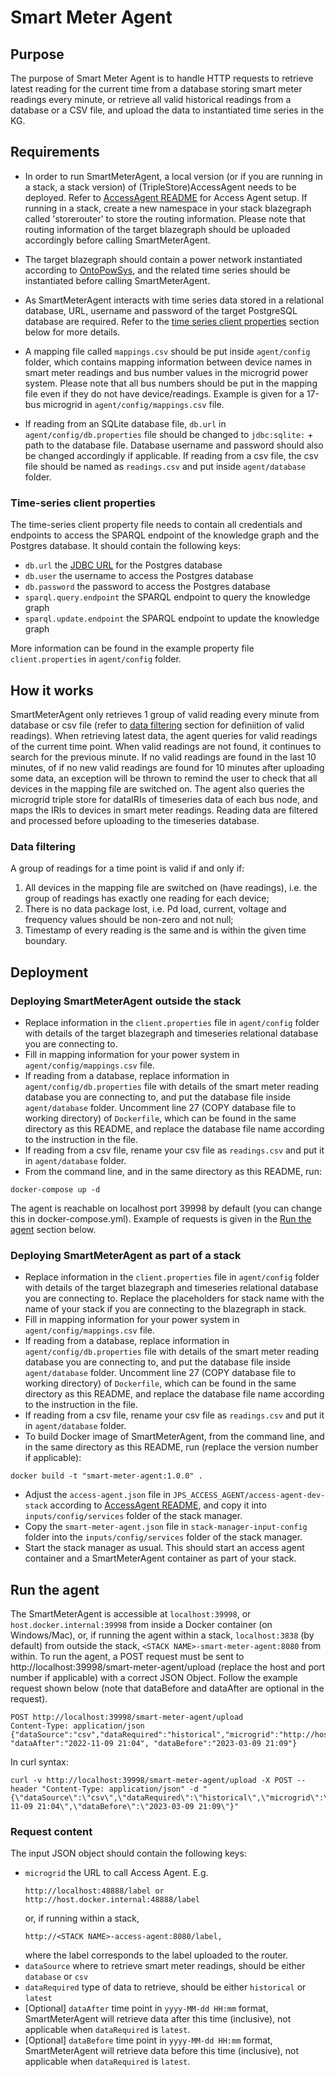 # Smart Meter Agent

## Purpose
The purpose of Smart Meter Agent is to handle HTTP requests to retrieve latest reading for the current time from a database storing smart meter readings every minute, or retrieve all valid historical readings from a database or a CSV file, and upload the data to instantiated time series in the KG.

## Requirements
- In order to run SmartMeterAgent, a local version (or if you are running in a stack, a stack version) of (TripleStore)AccessAgent needs to be deployed. Refer to [AccessAgent README](https://github.com/cambridge-cares/TheWorldAvatar/blob/main/JPS_ACCESS_AGENT/README.md) for Access Agent setup. If running in a stack, create a new namespace in your stack blazegraph called 'storerouter' to store the routing information. Please note that routing information of the target blazegraph should be uploaded accordingly before calling SmartMeterAgent.

- The target blazegraph should contain a power network instantiated according to [OntoPowSys](http://www.theworldavatar.com/ontology/ontopowsys/), and the related time series should be instantiated before calling SmartMeterAgent.

- As SmartMeterAgent interacts with time series data stored in a relational database, URL, username and password of the target PostgreSQL database are required. Refer to the [time series client properties](#time-series-client-properties) section below for more details.

- A mapping file called `mappings.csv` should be put inside `agent/config` folder, which contains mapping information between device names in smart meter readings and bus number values in the microgrid power system. Please note that all bus numbers should be put in the mapping file even if they do not have device/readings. Example is given for a 17-bus microgrid in `agent/config/mappings.csv` file.

- If reading from an SQLite database file, `db.url` in `agent/config/db.properties` file should be changed to `jdbc:sqlite:` + path to the database file. Database username and password should also be changed accordingly if applicable. If reading from a csv file, the csv file should be named as `readings.csv` and put inside `agent/database` folder.

### Time-series client properties
The time-series client property file needs to contain all credentials and endpoints to access the SPARQL endpoint of the knowledge graph and the Postgres database. It should contain the following keys:
- `db.url` the [JDBC URL](https://www.postgresql.org/docs/7.4/jdbc-use.html) for the Postgres database
- `db.user` the username to access the Postgres database
- `db.password` the password to access the Postgres database
- `sparql.query.endpoint` the SPARQL endpoint to query the knowledge graph
- `sparql.update.endpoint` the SPARQL endpoint to update the knowledge graph

More information can be found in the example property file `client.properties` in `agent/config` folder.

## How it works
SmartMeterAgent only retrieves 1 group of valid reading every minute from database or csv file (refer to [data filtering](#data-filtering) section for definiition of valid readings). When retrieving latest data, the agent queries for valid readings of the current time point. When valid readings are not found, it continues to search for the previous minute. If no valid readings are found in the last 10 minutes, of if no new valid readings are found for 10 minutes after uploading some data, an exception will be thrown to remind the user to check that all devices in the mapping file are switched on. The agent also queries the microgrid triple store for dataIRIs of timeseries data of each bus node, and maps the IRIs to devices in smart meter readings. Reading data are filtered and processed before uploading to the timeseries database.

### Data filtering
A group of readings for a time point is valid if and only if:
1. All devices in the mapping file are switched on (have readings), i.e. the group of readings has exactly one reading for each device;
2. There is no data package lost, i.e. Pd load, current, voltage and frequency values should be non-zero and not null;
3. Timestamp of every reading is the same and is within the given time boundary.

## Deployment
### Deploying SmartMeterAgent outside the stack
- Replace information in the `client.properties` file in `agent/config` folder with details of the target blazegraph and timeseries relational database you are connecting to.
- Fill in mapping information for your power system in `agent/config/mappings.csv` file.
- If reading from a database, replace information in `agent/config/db.properties` file with details of the smart meter reading database you are connecting to, and put the database file inside `agent/database` folder. Uncomment line 27 (COPY database file to working directory) of `Dockerfile`, which can be found in the same directory as this README, and replace the database file name according to the instruction in the file.
- If reading from a csv file, rename your csv file as `readings.csv` and put it in `agent/database` folder.
- From the command line, and in the same directory as this README, run:
```
docker-compose up -d
```
The agent is reachable on localhost port 39998 by default (you can change this in docker-compose.yml). Example of requests is given in the [Run the agent](#run-the-agent) section below.

### Deploying SmartMeterAgent as part of a stack
- Replace information in the `client.properties` file in `agent/config` folder with details of the target blazegraph and timeseries relational database you are connecting to. Replace the placeholders for stack name with the name of your stack if you are connecting to the blazegraph in stack.
- Fill in mapping information for your power system in `agent/config/mappings.csv` file.
- If reading from a database, replace information in `agent/config/db.properties` file with details of the smart meter reading database you are connecting to, and put the database file inside `agent/database` folder. Uncomment line 27 (COPY database file to working directory) of `Dockerfile`, which can be found in the same directory as this README, and replace the database file name according to the instruction in the file.
- If reading from a csv file, rename your csv file as `readings.csv` and put it in `agent/database` folder.
- To build Docker image of SmartMeterAgent, from the command line, and in the same directory as this README, run (replace the version number if applicable):
```
docker build -t "smart-meter-agent:1.0.0" .
```
- Adjust the `access-agent.json` file in `JPS_ACCESS_AGENT/access-agent-dev-stack` according to [AccessAgent README](https://github.com/cambridge-cares/TheWorldAvatar/blob/main/JPS_ACCESS_AGENT/README.md), and copy it into `inputs/config/services` folder of the stack manager.
- Copy the `smart-meter-agent.json` file in `stack-manager-input-config` folder into the `inputs/config/services` folder of the stack manager.
- Start the stack manager as usual. This should start an access agent container and a SmartMeterAgent container as part of your stack.

## Run the agent
The SmartMeterAgent is accessible at `localhost:39998`, or `host.docker.internal:39998` from inside a Docker container (on Windows/Mac), or, if running the agent within a stack, `localhost:3838` (by default) from outside the stack, `<STACK NAME>-smart-meter-agent:8080` from within. To run the agent, a POST request must be sent to http://localhost:39998/smart-meter-agent/upload (replace the host and port number if applicable) with a correct JSON Object. Follow the example request shown below (note that dataBefore and dataAfter are optional in the request).
```
POST http://localhost:39998/smart-meter-agent/upload
Content-Type: application/json
{"dataSource":"csv","dataRequired":"historical","microgrid":"http://host.docker.internal:48888/microgrid", "dataAfter":"2022-11-09 21:04", "dataBefore":"2023-03-09 21:09"}
```
In curl syntax:
```
curl -v http://localhost:39998/smart-meter-agent/upload -X POST --header "Content-Type: application/json" -d "{\"dataSource\":\"csv\",\"dataRequired\":\"historical\",\"microgrid\":\"http://host.docker.internal:48888/microgrid\",\"dataAfter\":\"2022-11-09 21:04\",\"dataBefore\":\"2023-03-09 21:09\"}"
```

### Request content
The input JSON object should contain the following keys:
- `microgrid` the URL to call Access Agent. E.g.
    ```
    http://localhost:48888/label or http://host.docker.internal:48888/label
    ```
    or, if running within a stack,
    ```
    http://<STACK NAME>-access-agent:8080/label,
    ```
    where the label corresponds to the label uploaded to the router.
- `dataSource` where to retrieve smart meter readings, should be either `database` or `csv`
- `dataRequired` type of data to retrieve, should be either `historical` or `latest`
- [Optional] `dataAfter` time point in `yyyy-MM-dd HH:mm` format, SmartMeterAgent will retrieve data after this time (inclusive), not applicable when `dataRequired` is `latest`.
- [Optional] `dataBefore` time point in `yyyy-MM-dd HH:mm` format, SmartMeterAgent will retrieve data before this time (inclusive), not applicable when `dataRequired` is `latest`.
